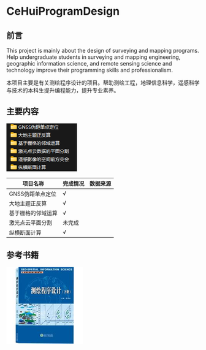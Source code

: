 # CeHuiProgramDesign

## 前言

This project is mainly about the design of surveying and mapping programs. Help undergraduate students in surveying and mapping engineering, geographic information science, and remote sensing science and technology improve their programming skills and professionalism.

本项目主要是有关测绘程序设计的项目。帮助测绘工程，地理信息科学，遥感科学与技术的本科生提升编程能力，提升专业素养。

## 主要内容

![示例图片](picture\list.png)

| 项目名称           | 完成情况 | 数据来源 |
| ------------------ | -------- | -------- |
| GNSS伪距单点定位   | √       |          |
| 大地主题正反算     | √       |          |
| 基于栅格的邻域运算 | √       |          |
| 激光点云平面分割   | 未完成   |          |
| 纵横断面计算       | √       |          |

## 参考书籍

![示例图片](picture\cehui.jpg)
